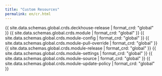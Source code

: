 ```yaml
---
title: "Custom Resources"
permalink: en/cr.html
---
```


{{ site.data.schemas.global.crds.deckhouse-release | format_crd: "global" }}
{{ site.data.schemas.global.crds.module | format_crd: "global" }}
{{ site.data.schemas.global.crds.module-config | format_crd: "global" }}
{{ site.data.schemas.global.crds.module-pull-override | format_crd: "global" }}
{{ site.data.schemas.global.crds.module-release | format_crd: "global" }}
{{ site.data.schemas.global.crds.module-settings | format_crd: "global" }}
{{ site.data.schemas.global.crds.module-source | format_crd: "global" }}
{{ site.data.schemas.global.crds.module-update-policy | format_crd: "global" }}

